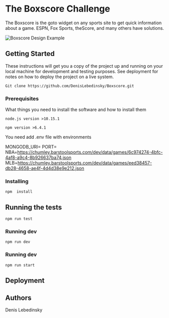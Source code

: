 # The Boxscore Challenge

The Boxscore is the goto widget on any sports site to get quick information about a game. ESPN, Fox Sports, theScore, and many others have solutions.

![Boxscore Design Example](https://chumley.barstoolsports.com/wp-content/uploads/2018/12/21/boxscore.png)

## Getting Started

These instructions will get you a copy of the project up and running on your local machine for development and testing purposes. See deployment for notes on how to deploy the project on a live system.


```
Git clone https://github.com/DenisLebedinsky/Boxscore.git
```

### Prerequisites

What things you need to install the software and how to install them

```
node.js version >10.15.1

npm version >6.4.1
```

You need add .env file with environments

MONGODB_URI=<YOU MONGO URI>
PORT=<YOU PORT>
NBA=https://chumley.barstoolsports.com/dev/data/games/6c974274-4bfc-4af8-a9c4-8b926637ba74.json
MLB=https://chumley.barstoolsports.com/dev/data/games/eed38457-db28-4658-ae4f-4d4d38e9e212.json

### Installing

```
npm  install
```

## Running the tests

```
npm run test
```

### Running dev

```
npm run dev
```

### Running dev

```
npm run start
```

## Deployment

 
## Authors

Denis Lebedinsky 